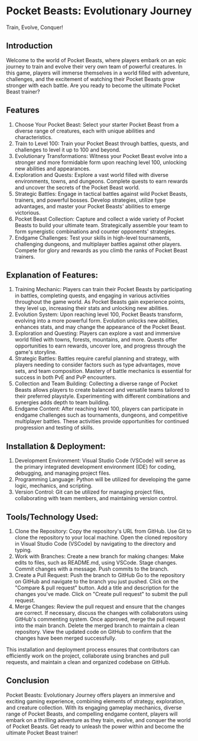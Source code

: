# Pocket Beasts: Evolutionary Journey
 Train, Evolve, Conquer!
 
## Introduction
Welcome to the world of Pocket Beasts, where players embark on an epic journey to train and evolve their very own team of powerful creatures. In this game, players will immerse themselves in a world filled with adventure, challenges, and the excitement of watching their Pocket Beasts grow stronger with each battle. Are you ready to become the ultimate Pocket Beast trainer?

## Features
1. Choose Your Pocket Beast: Select your starter Pocket Beast from a diverse range of creatures, each with unique abilities and characteristics.
2. Train to Level 100: Train your Pocket Beast through battles, quests, and challenges to level it up to 100 and beyond.
3. Evolutionary Transformations: Witness your Pocket Beast evolve into a stronger and more formidable form upon reaching level 100, unlocking new abilities and appearances.
4. Exploration and Quests: Explore a vast world filled with diverse environments, towns, and dungeons. Complete quests to earn rewards and uncover the secrets of the Pocket Beast world.
5. Strategic Battles: Engage in tactical battles against wild Pocket Beasts, trainers, and powerful bosses. Develop strategies, utilize type advantages, and master your Pocket Beasts' abilities to emerge victorious.
6. Pocket Beast Collection: Capture and collect a wide variety of Pocket Beasts to build your ultimate team. Strategically assemble your team to form synergistic combinations and counter opponents' strategies.
7. Endgame Challenges: Test your skills in high-level tournaments, challenging dungeons, and multiplayer battles against other players. Compete for glory and rewards as you climb the ranks of Pocket Beast trainers.

## Explanation of Features:
1. Training Mechanic: Players can train their Pocket Beasts by participating in battles, completing quests, and engaging in various activities throughout the game world. As Pocket Beasts gain experience points, they level up, increasing their stats and unlocking new abilities.
2. Evolution System: Upon reaching level 100, Pocket Beasts transform, evolving into a more powerful form. Evolution unlocks new abilities, enhances stats, and may change the appearance of the Pocket Beast.
3. Exploration and Questing: Players can explore a vast and immersive world filled with towns, forests, mountains, and more. Quests offer opportunities to earn rewards, uncover lore, and progress through the game's storyline.
4. Strategic Battles: Battles require careful planning and strategy, with players needing to consider factors such as type advantages, move sets, and team composition. Mastery of battle mechanics is essential for success in both PvE and PvP encounters.
5. Collection and Team Building: Collecting a diverse range of Pocket Beasts allows players to create balanced and versatile teams tailored to their preferred playstyle. Experimenting with different combinations and synergies adds depth to team building.
6. Endgame Content: After reaching level 100, players can participate in endgame challenges such as tournaments, dungeons, and competitive multiplayer battles. These activities provide opportunities for continued progression and testing of skills.

## Installation & Deployment:
1. Development Environment: Visual Studio Code (VSCode) will serve as the primary integrated development environment (IDE) for coding, debugging, and managing project files.
2. Programming Language: Python will be utilized for developing the game logic, mechanics, and scripting.
3. Version Control: Git can be utilized for managing project files, collaborating with team members, and maintaining version control.


## Tools/Technology Used:
1. Clone the Repository:
   Copy the repository's URL from GitHub.
   Use Git to clone the repository to your local machine.
   Open the cloned repository in Visual Studio Code (VSCode) by navigating to the directory and typing.
2. Work with Branches:
   Create a new branch for making changes:
   Make edits to files, such as README.md, using VSCode.
   Stage changes.
   Commit changes with a message.
   Push commits to the branch.
3. Create a Pull Request:
   Push the branch to GitHub
   Go to the repository on GitHub and navigate to the branch you just pushed.
   Click on the "Compare & pull request" button.
   Add a title and description for the changes you've made.
   Click on "Create pull request" to submit the pull request.
4. Merge Changes:
   Review the pull request and ensure that the changes are correct.
   If necessary, discuss the changes with collaborators using GitHub's commenting system.
   Once approved, merge the pull request into the main branch.
   Delete the merged branch to maintain a clean repository.
   View the updated code on GitHub to confirm that the changes have been merged successfully.

This installation and deployment process ensures that contributors can efficiently work on the project, collaborate using branches and pull requests, and maintain a clean and organized codebase on GitHub.

## Conclusion
Pocket Beasts: Evolutionary Journey offers players an immersive and exciting gaming experience, combining elements of strategy, exploration, and creature collection. With its engaging gameplay mechanics, diverse range of Pocket Beasts, and compelling endgame content, players will embark on a thrilling adventure as they train, evolve, and conquer the world of Pocket Beasts. Get ready to unleash the power within and become the ultimate Pocket Beast trainer!